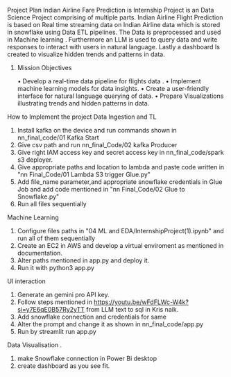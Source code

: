 Project Plan 
Indian Airline Fare Prediction is Internship Project is an Data Science Project comprising of multiple parts. Indian Airline Flight Prediction is based on Real time streaming data on Indian Airline data which is stored in snowflake using Data ETL pipelines. The Data is preprocessed and used in Machine learning . Furthermore an LLM is used to query data and write responses to interact with users in natural language. Lastly a dashboard Is created to visualize hidden trends and patterns in data. 

1. Mission Objectives
   
    • Develop a real-time data pipeline for flights data .
    • Implement machine learning models for data insights.
    • Create a user-friendly interface for natural language querying of data.
    • Prepare Visualizations illustrating trends and hidden patterns in data.

How to Implement the project
Data Ingestion and TL
1. Install kafka on the device and run commands shown in nn_final_code/01 Kafka Start
2. Give csv path and run nn_final_Code/02 kafka Producer
3. Give right IAM access key and secret access key in nn_final_code/spark s3 deployer.
4. Give appropriate paths and location to lambda and paste code written in "nn Final_Code/01 Lambda S3 trigger Glue.py"
5. Add file_name parameter,and appropriate snowflake credentials in Glue Job and add code mentioned in "nn Final_Code/02 Glue to Snowflake.py"
6. Run all files sequentially

Machine Learning
1. Configure files paths in "04 ML and EDA/InternshipProject(1).ipynb" and run all of them sequentially
2. Create an EC2 in AWS and develop a virtual enviroment as mentioned in documentation.
3. Alter paths mentioned in app.py and deploy it.
4. Run it with python3 app.py

UI interaction
1. Generate an gemini pro API key.
2. Follow steps mentioned in https://youtu.be/wFdFLWc-W4k?si=y7E6qE0B57Ry2yTT from LLM text to sql in Kris naik.
3. Add snowflake connection and credentials for same
4. Alter the prompt and change it as shown in nn_final_code/app.py
5. Run by streamlit run app.py  

Data Visualisation .
1. make Snowflake connection in Power Bi desktop
2. create dashboard as you see fit.
    
